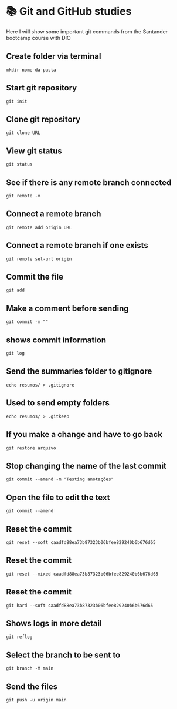
# 📚 Git and GitHub studies 


Here I will show some important git commands from the Santander bootcamp course with DIO

## Create folder via terminal
```
mkdir nome-da-pasta
```

## Start git repository
```
git init
```

## Clone git repository
```
git clone URL
```


## View git status
```
git status 
```

## See if there is any remote branch connected
```
git remote -v

```
## Connect a remote branch
```
git remote add origin URL 
```

## Connect a remote branch if one exists
```
git remote set-url origin 
```
## Commit the file
```
git add 
```

## Make a comment before sending 
```
git commit -m ""
```

## shows commit information
```
git log
```

## Send the summaries folder to gitignore
```
echo resumos/ > .gitignore
```

## Used to send empty folders
```
echo resumos/ > .gitkeep
```

## If you make a change and have to go back
```
git restore arquivo
```

## Stop changing the name of the last commit
```
git commit --amend -m "Testing anotações"
```

## Open the file to edit the text
```
git commit --amend
```

## Reset the commit
```
git reset --soft caadfd88ea73b87323b06bfee829240b6b676d65
```
## Reset the commit
```
git reset --mixed caadfd88ea73b87323b06bfee829240b6b676d65
```
## Reset the commit
```
git hard --soft caadfd88ea73b87323b06bfee829240b6b676d65
```


## Shows logs in more detail
```
git reflog
```

## Select the branch to be sent to
```
git branch -M main
```

## Send the files
```
git push -u origin main
```

